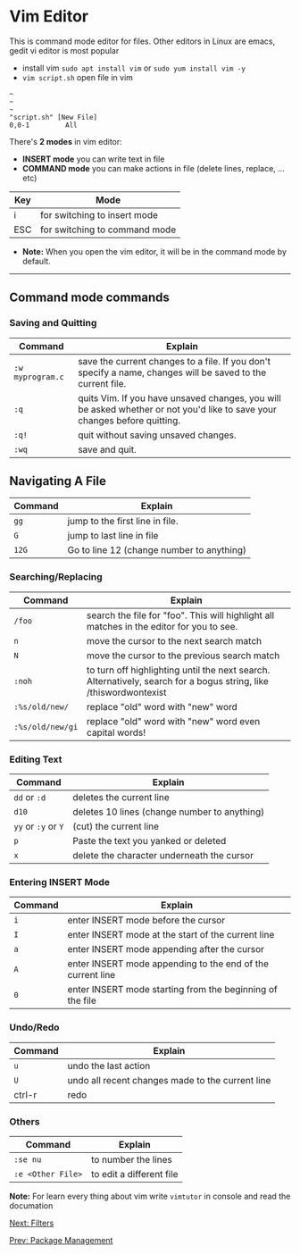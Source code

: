 # Vim Editor

This is command mode editor for files. Other editors in Linux are emacs, gedit
vi editor is most popular

* install vim `sudo apt install vim` or `sudo yum install vim -y`
* `vim script.sh` open file in vim

``` console
~
~
~
"script.sh" [New File]                                                         0,0-1         All 
```

There's **2 modes** in vim editor:

* **INSERT mode** you can write text in file
* **COMMAND mode** you can make actions in file (delete lines, replace, ... etc)

Key | Mode
--- | ----
i   | for switching to insert mode
ESC | for switching to command mode

* **Note:** When you open the vim editor, it will be in the command mode by default.

***

## Command mode commands

### Saving and Quitting

Command           | Explain
----------------- | -------
`:w myprogram.c`  | save the current changes to a file. If you don't specify a name, changes will be saved to the current file.
`:q`              | quits Vim. If you have unsaved changes, you will be asked whether or not you'd like to save your changes before quitting.
`:q!`             | quit without saving unsaved changes.
`:wq`             | save and quit.

## Navigating A File

Command           | Explain
----------------- | -------
`gg`              | jump to the first line in file.
`G`               | jump to last line in file
`12G`             | Go to line 12 (change number to anything)

### Searching/Replacing

Command           | Explain
----------------- | -------
`/foo`            | search the file for "foo". This will highlight all matches in the editor for you to see.
`n`               | move the cursor to the next search match
`N`               | move the cursor to the previous search match
`:noh`            | to turn off highlighting until the next search. Alternatively, search for a bogus string, like /thiswordwontexist
`:%s/old/new/`    | replace "old" word with "new" word
`:%s/old/new/gi`  | replace "old" word with "new" word even capital words!

### Editing Text

Command             | Explain
------------------- | -------
`dd` or `:d`        | deletes the current line
`d10`               | deletes 10 lines (change number to anything)
`yy` or `:y` or `Y` | (cut) the current line
`p`                 | Paste the text you yanked or deleted
`x`                 | delete the character underneath the cursor

### Entering INSERT Mode

Command           | Explain
----------------- | -------
`i`               | enter INSERT mode before the cursor
`I`               | enter INSERT mode at the start of the current line
`a`               | enter INSERT mode appending after the cursor
`A`               | enter INSERT mode appending to the end of the current line
`0`               | enter INSERT mode starting from the beginning of the file

### Undo/Redo

Command           | Explain
----------------- | -------
`u`               | undo the last action
`U`               | undo all recent changes made to the current line
ctrl-r            | redo

### Others

Command           | Explain
----------------- | -------
`:se nu`          | to number the lines
`:e <Other File>` | to edit a different file

**Note:** For learn every thing about vim write `vimtutor` in console and read the documation

[Next: Filters](./Filters.md)

[Prev: Package Management](./Package%20Management.md)